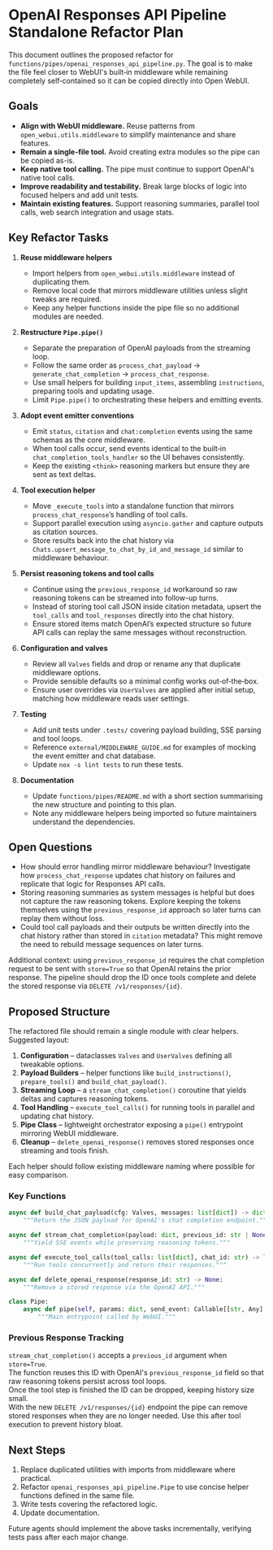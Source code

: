 # OpenAI Responses API Pipeline Standalone Refactor Plan

This document outlines the proposed refactor for `functions/pipes/openai_responses_api_pipeline.py`. The goal is to make the file feel closer to WebUI's built‑in middleware while remaining completely self‑contained so it can be copied directly into Open WebUI.

## Goals

- **Align with WebUI middleware.** Reuse patterns from `open_webui.utils.middleware` to simplify maintenance and share features.
- **Remain a single-file tool.** Avoid creating extra modules so the pipe can be copied as-is.
- **Keep native tool calling.** The pipe must continue to support OpenAI's native tool calls.
- **Improve readability and testability.** Break large blocks of logic into focused helpers and add unit tests.
- **Maintain existing features.** Support reasoning summaries, parallel tool calls, web search integration and usage stats.

## Key Refactor Tasks

1. **Reuse middleware helpers**
   - Import helpers from `open_webui.utils.middleware` instead of duplicating them.
   - Remove local code that mirrors middleware utilities unless slight tweaks are required.
   - Keep any helper functions inside the pipe file so no additional modules are needed.

2. **Restructure `Pipe.pipe()`**
   - Separate the preparation of OpenAI payloads from the streaming loop.
   - Follow the same order as `process_chat_payload` → `generate_chat_completion` → `process_chat_response`.
   - Use small helpers for building `input_items`, assembling `instructions`, preparing tools and updating usage.
   - Limit `Pipe.pipe()` to orchestrating these helpers and emitting events.

3. **Adopt event emitter conventions**
   - Emit `status`, `citation` and `chat:completion` events using the same schemas as the core middleware.
   - When tool calls occur, send events identical to the built‑in `chat_completion_tools_handler` so the UI behaves consistently.
   - Keep the existing `<think>` reasoning markers but ensure they are sent as text deltas.

4. **Tool execution helper**
   - Move `_execute_tools` into a standalone function that mirrors `process_chat_response`’s handling of tool calls.
   - Support parallel execution using `asyncio.gather` and capture outputs as citation sources.
   - Store results back into the chat history via `Chats.upsert_message_to_chat_by_id_and_message_id` similar to middleware behaviour.

5. **Persist reasoning tokens and tool calls**
   - Continue using the `previous_response_id` workaround so raw reasoning tokens can be streamed into follow-up turns.
   - Instead of storing tool call JSON inside citation metadata, upsert the `tool_calls` and `tool_responses` directly into the chat history.
   - Ensure stored items match OpenAI’s expected structure so future API calls can replay the same messages without reconstruction.

6. **Configuration and valves**
   - Review all `Valves` fields and drop or rename any that duplicate middleware options.
   - Provide sensible defaults so a minimal config works out‑of‑the‑box.
   - Ensure user overrides via `UserValves` are applied after initial setup, matching how middleware reads user settings.

7. **Testing**
   - Add unit tests under `.tests/` covering payload building, SSE parsing and tool loops.
   - Reference `external/MIDDLEWARE_GUIDE.md` for examples of mocking the event emitter and chat database.
   - Update `nox -s lint tests` to run these tests.

8. **Documentation**
   - Update `functions/pipes/README.md` with a short section summarising the new structure and pointing to this plan.
   - Note any middleware helpers being imported so future maintainers understand the dependencies.

## Open Questions

- How should error handling mirror middleware behaviour? Investigate how `process_chat_response` updates chat history on failures and replicate that logic for Responses API calls.
- Storing reasoning summaries as system messages is helpful but does not capture the raw reasoning tokens. Explore keeping the tokens themselves using the `previous_response_id` approach so later turns can replay them without loss.
- Could tool call payloads and their outputs be written directly into the chat history rather than stored in `citation` metadata? This might remove the need to rebuild message sequences on later turns.

Additional context: using `previous_response_id` requires the chat completion request to be sent with `store=True` so that OpenAI retains the prior response. The pipeline should drop the ID once tools complete and delete the stored response via `DELETE /v1/responses/{id}`.

## Proposed Structure

The refactored file should remain a single module with clear helpers.  
Suggested layout:

1. **Configuration** – dataclasses `Valves` and `UserValves` defining all tweakable options.
2. **Payload Builders** – helper functions like `build_instructions()`, `prepare_tools()` and `build_chat_payload()`.
3. **Streaming Loop** – a `stream_chat_completion()` coroutine that yields deltas and captures reasoning tokens.
4. **Tool Handling** – `execute_tool_calls()` for running tools in parallel and updating chat history.
5. **Pipe Class** – lightweight orchestrator exposing a `pipe()` entrypoint mirroring WebUI middleware.
6. **Cleanup** – `delete_openai_response()` removes stored responses once streaming and tools finish.

Each helper should follow existing middleware naming where possible for easy comparison.

### Key Functions

```python
async def build_chat_payload(cfg: Valves, messages: list[dict]) -> dict:
    """Return the JSON payload for OpenAI's chat completion endpoint."""

async def stream_chat_completion(payload: dict, previous_id: str | None) -> AsyncIterator[Event]:
    """Yield SSE events while preserving reasoning tokens."""

async def execute_tool_calls(tool_calls: list[dict], chat_id: str) -> list[dict]:
    """Run tools concurrently and return their responses."""

async def delete_openai_response(response_id: str) -> None:
    """Remove a stored response via the OpenAI API."""

class Pipe:
    async def pipe(self, params: dict, send_event: Callable[[str, Any], Awaitable[None]]):
        """Main entrypoint called by WebUI."""
```

### Previous Response Tracking

`stream_chat_completion()` accepts a `previous_id` argument when `store=True`.  
The function reuses this ID with OpenAI's `previous_response_id` field so that raw reasoning tokens persist across tool loops.  
Once the tool step is finished the ID can be dropped, keeping history size small.  
With the new `DELETE /v1/responses/{id}` endpoint the pipe can remove stored responses when they are no longer needed. Use this after tool execution to prevent history bloat.

## Next Steps

1. Replace duplicated utilities with imports from middleware where practical.
2. Refactor `openai_responses_api_pipeline.Pipe` to use concise helper functions defined in the same file.
3. Write tests covering the refactored logic.
4. Update documentation.

Future agents should implement the above tasks incrementally, verifying tests pass after each major change.

